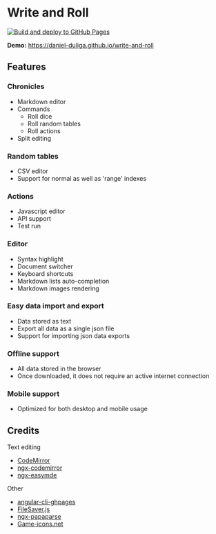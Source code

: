 # Write and Roll

[![Build and deploy to GitHub Pages](https://github.com/daniel-duliga/write-and-roll/actions/workflows/main_as-write-and-roll.yml/badge.svg?branch=main)](https://github.com/daniel-duliga/write-and-roll/actions/workflows/main_as-write-and-roll.yml)

**Demo:** https://daniel-duliga.github.io/write-and-roll

## Features

### Chronicles

- Markdown editor
- Commands
    - Roll dice
    - Roll random tables
    - Roll actions
- Split editing

### Random tables

- CSV editor
- Support for normal as well as 'range' indexes

### Actions

- Javascript editor
- API support
- Test run

### Editor

- Syntax highlight
- Document switcher
- Keyboard shortcuts
- Markdown lists auto-completion
- Markdown images rendering

### Easy data import and export

- Data stored as text
- Export all data as a single json file
- Support for importing json data exports

### Offline support

- All data stored in the browser
- Once downloaded, it does not require an active internet connection

### Mobile support

- Optimized for both desktop and mobile usage

## Credits

Text editing
- [CodeMirror](https://github.com/codemirror/CodeMirror)
- [ngx-codemirror](https://github.com/scttcper/ngx-codemirror)
- [ngx-easymde](https://github.com/dmcbane/ngx-easymde)

Other
- [angular-cli-ghpages](https://github.com/angular-schule/angular-cli-ghpages)
- [FileSaver.js](https://github.com/eligrey/FileSaver.js)
- [ngx-papaparse](https://github.com/alberthaff/ngx-papaparse)
- [Game-icons.net](https://game-icons.net/)
